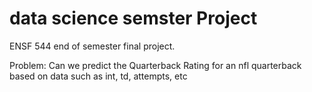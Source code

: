 # data science semster Project
ENSF 544 end of semester final project.

 
Problem: Can we predict the Quarterback Rating for an nfl quarterback based on data such as int, td, attempts, etc
